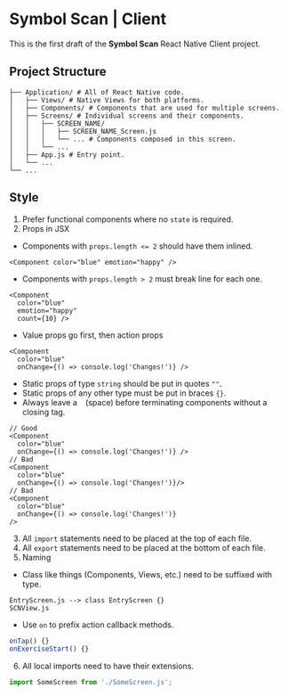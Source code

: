 # Symbol Scan | Client

This is the first draft of the **Symbol Scan** React Native Client project.

## Project Structure

```
├── Application/ # All of React Native code.
│   ├── Views/ # Native Views for both platforms.
│   ├── Components/ # Components that are used for multiple screens.
│   ├── Screens/ # Individual screens and their components.
│   │   ├── SCREEN_NAME/
│   │   │   ├── SCREEN_NAME_Screen.js
│   │   │   └── ... # Components composed in this screen.
│   │   └── ...
│   ├── App.js # Entry point.
│   └── ...
└── ...
```

## Style

1. Prefer functional components where no `state` is required.
2. Props in JSX
  - Components with `props.length <= 2` should have them inlined.
```JSX
<Component color="blue" emotion="happy" />
```
  - Components with `props.length > 2` must break line for each one.
```JSX
<Component
  color="blue"
  emotion="happy"
  count={10} />
```
  - Value props go first, then action props
```JSX
<Component
  color="blue"
  onChange={() => console.log('Changes!')} />
```
  - Static props of type `string` should be put in quotes `""`.
  - Static props of any other type must be put in braces `{}`.
  - Always leave a ` ` (space) before terminating components without a closing
  tag.
```JSX
// Good
<Component
  color="blue"
  onChange={() => console.log('Changes!')} />
// Bad
<Component
  color="blue"
  onChange={() => console.log('Changes!')}/>
// Bad
<Component
  color="blue"
  onChange={() => console.log('Changes!')}
/>
```
3. All `import` statements need to be placed at the top of each file.
4. All `export` statements need to be placed at the bottom of each file.
5. Naming
  - Class like things (Components, Views, etc.) need to be suffixed with type.
```
EntryScreen.js --> class EntryScreen {}
SCNView.js
```
  - Use `on` to prefix action callback methods.
```JavaScript
onTap() {}
onExerciseStart() {}
```
6. All local imports need to have their extensions.
```JavaScript
import SomeScreen from './SomeScreen.js';
```